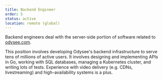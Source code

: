 ```yaml
---
title: Backend Engineer
order: 5
status: active
location: remote (global)
---
```


Backend engineers deal with the server-side portion of software related to [odysee.com](https://odysee.com). 

This position involves developing Odysee's backend infrastructure to serve tens of millions of active users. It involves designing and implementing APIs in Go, 
working with SQL databases, managing a Kubernetes cluster, and writing lots of tests. Experience with video delivery (e.g. CDNs, livestreaming) and high-availability systems is a plus.
